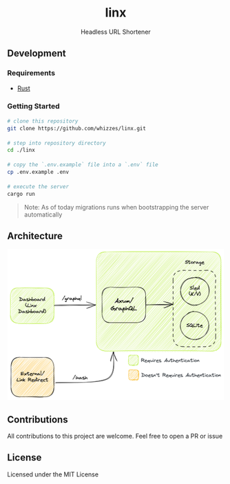 <div>
  <h1 align="center">linx</h1>
  <p align="center">Headless URL Shortener</p>
</div>

## Development

### Requirements

- [Rust](https://rustup.rs)

### Getting Started

```bash
# clone this repository
git clone https://github.com/whizzes/linx.git

# step into repository directory
cd ./linx

# copy the `.env.example` file into a `.env` file
cp .env.example .env

# execute the server
cargo run
```

> Note: As of today migrations runs when bootstrapping the server automatically

## Architecture

<div align="center">
  <img src="./docs/components-chart.png" />
</div>

## Contributions

All contributions to this project are welcome. Feel free to open a PR or issue

## License

Licensed under the MIT License

